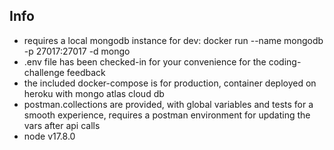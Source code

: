 ## Info

- requires a local mongodb instance for dev: docker run --name mongodb -p 27017:27017 -d mongo
- .env file has been checked-in for your convenience for the coding-challenge feedback
- the included docker-compose is for production, container deployed on heroku with mongo atlas cloud db
- postman.collections are provided, with global variables and tests for a smooth experience, requires a postman environment for updating the vars after api calls
- node v17.8.0
